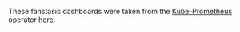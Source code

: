 These fanstasic dashboards were taken from the [Kube-Prometheus](https://github.com/coreos/prometheus-operator/tree/master/contrib/kube-prometheus) operator [here](https://github.com/coreos/prometheus-operator/blob/master/contrib/kube-prometheus/manifests/grafana/grafana-dashboard-definitions.yaml).
